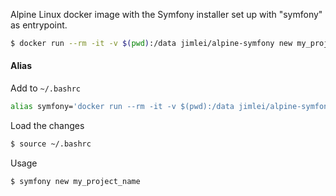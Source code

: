 Alpine Linux docker image with the Symfony installer set up with "symfony" as entrypoint.

```bash
$ docker run --rm -it -v $(pwd):/data jimlei/alpine-symfony new my_project_name
```

#### Alias
Add to `~/.bashrc`
```bash
alias symfony='docker run --rm -it -v $(pwd):/data jimlei/alpine-symfony'
```

Load the changes
```bash
$ source ~/.bashrc
```

Usage
```bash
$ symfony new my_project_name
```
